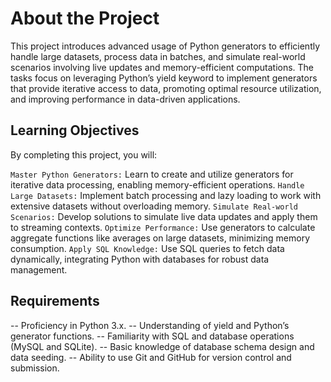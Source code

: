 # About the Project
This project introduces advanced usage of Python generators to efficiently handle large datasets, process data in batches, and simulate real-world scenarios involving live updates and memory-efficient computations. The tasks focus on leveraging Python’s yield keyword to implement generators that provide iterative access to data, promoting optimal resource utilization, and improving performance in data-driven applications.

## Learning Objectives
By completing this project, you will:

`Master Python Generators:` Learn to create and utilize generators for iterative data processing, enabling memory-efficient operations.
`Handle Large Datasets:` Implement batch processing and lazy loading to work with extensive datasets without overloading memory.
`Simulate Real-world Scenarios:` Develop solutions to simulate live data updates and apply them to streaming contexts.
`Optimize Performance:` Use generators to calculate aggregate functions like averages on large datasets, minimizing memory consumption.
`Apply SQL Knowledge:` Use SQL queries to fetch data dynamically, integrating Python with databases for robust data management.

## Requirements
-- Proficiency in Python 3.x.
-- Understanding of yield and Python’s generator functions.
-- Familiarity with SQL and database operations (MySQL and SQLite).
-- Basic knowledge of database schema design and data seeding.
-- Ability to use Git and GitHub for version control and submission.
